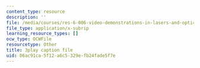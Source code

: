 ```yaml
---
content_type: resource
description: ''
file: /media/courses/res-6-006-video-demonstrations-in-lasers-and-optics-spring-2008/06ac91ca5f12a6c5329efb24fade5f7e_1cEXNLP5uE0.srt
file_type: application/x-subrip
learning_resource_types: []
ocw_type: OCWFile
resourcetype: Other
title: 3play caption file
uid: 06ac91ca-5f12-a6c5-329e-fb24fade5f7e
---
```


